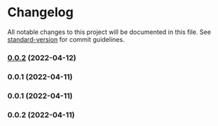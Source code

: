 # Changelog

All notable changes to this project will be documented in this file. See [standard-version](https://github.com/conventional-changelog/standard-version) for commit guidelines.

### [0.0.2](https://github.com/mattlayton1986/feather-ui/compare/v0.0.1...v0.0.2) (2022-04-12)

### 0.0.1 (2022-04-11)

### 0.0.1 (2022-04-11)

### 0.0.2 (2022-04-11)

